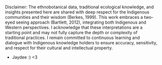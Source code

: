 Disclaimer:
The ethnobotanical data, traditional ecological knowledge, and insights presented here are shared with deep respect for the Indigenous communities and their wisdom (Berkes, 1999). This work embraces a two-eyed seeing approach (Bartlett, 2012), integrating both Indigenous and Western perspectives. I acknowledge that these interpretations are a starting point and may not fully capture the depth or complexity of traditional practices. I remain committed to continuous learning and dialogue with Indigenous knowledge holders to ensure accuracy, sensitivity, and respect for their cultural and intellectual property.

- Jaydee :) <3
